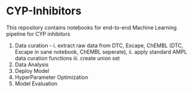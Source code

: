 # CYP-Inhibitors

This repository contains notebooks for end-to-end Machine Learning pipeline for CYP inhibitors
1. Data curation - 
        i. extract raw data from DTC, Excape, ChEMBL (DTC, Excape in sane notebook, ChEMBL seperate), 
       ii. apply standard AMPL data curation functions
      iii. create union set
2. Data Analysis
3. Deploy Model
4. HyperParameter Optimization
5. Model Evaluation
